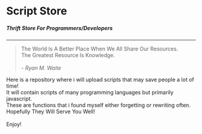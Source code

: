 # <strong>Script Store</strong>
##### Thrift Store For Programmers/Developers

<hr/>

> The World Is A Better Place When We All Share Our Resources. <br/>
The Greatest Resource Is Knowledge.
<br/><br/>
<em>- Ryan M. Waite</em>

Here is a repository where i will upload scripts that may save people a lot of time! <br/>
It will contain scripts of many programming languages but primarily javascript. <br/>
These are functions that i found myself either forgetting or rewriting often. <br/>
Hopefully They Will Serve You Well!
<br/><br/>
Enjoy!
